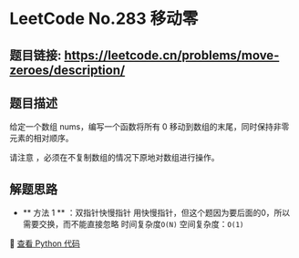 # LeetCode No.283 移动零

## 题目链接: https://leetcode.cn/problems/move-zeroes/description/

## 题目描述
给定一个数组 nums，编写一个函数将所有 0 移动到数组的末尾，同时保持非零元素的相对顺序。

请注意 ，必须在不复制数组的情况下原地对数组进行操作。

## 解题思路
- ** 方法 1 ** ：双指针快慢指针
用快慢指针，但这个题因为要后面的0，所以需要交换，而不能直接忽略
时间复杂度`O(N)`
空间复杂度：`O(1)`

📌 [查看 Python 代码](../solutions/python/No_283_移动零.py)